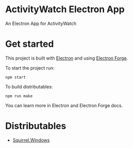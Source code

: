 # ActivityWatch Electron App

An Electron App for ActivityWatch


# Get started

This project is built with [Electron](https://www.electronjs.org/) and using [Electron Forge](https://www.electronforge.io/).

To start the project run:

    npm start

To build distributables:

    npm run make

You can learn more in Electron and Electron Forge docs.

# Distributables

* [Squirrel.Windows](https://github.com/leviarista/activity_watch_electron_app/releases/download/v1.0.0/ActivityWatch.Electron.App-1.0.0.Setup.exe)